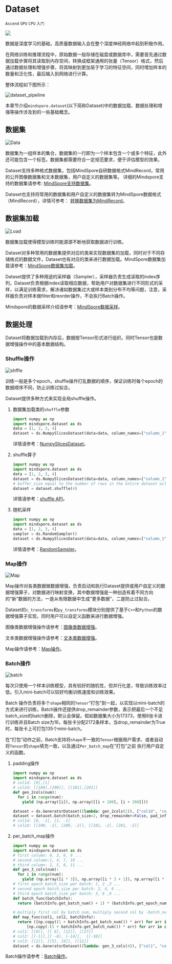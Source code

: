 # Dataset

`Ascend` `GPU` `CPU` `入门`

<a href="https://gitee.com/mindspore/docs/blob/master/docs/mindspore/programming_guide/source_zh_cn/dataset_introduction.md" target="_blank"><img src="https://gitee.com/mindspore/docs/raw/master/resource/_static/logo_source.png"></a>

数据是深度学习的基础，高质量数据输入会在整个深度神经网络中起到积极作用。

在网络训练和推理流程中，原始数据一般存储在磁盘或数据库中，需要首先通过数据加载步骤将其读取到内存空间，转换成框架通用的张量（Tensor）格式，然后通过数据处理和增强步骤，将其映射到更加易于学习的特征空间，同时增加样本的数量和泛化性，最后输入到网络进行计算。

整体流程如下图所示：

![dataset_pipeline](images/basic_dataset_pipeline.png)

本章节介绍`mindspore.dataset`(以下简称Dataset)中的数据加载、数据处理和增强等操作涉及到的一些基础概念。

## 数据集

![Data](images/basic_dataset_data.png)  

数据集为一组样本的集合，数据集的一行即为一个样本包含一个或多个特征，此外还可能包含一个标签。数据集都需要符合一定规范要求，便于评估模型的效果。

Dataset支持多种格式数据集，包括MindSpore自研数据格式MindRecord，常用的公开图像数据集和文本数据集，用户自定义的数据集等。
详细的Mindspore支持的数据集请参考: [MindSpore支持数据集](https://www.mindspore.cn/docs/programming_guide/zh-CN/master/dataset_loading.html#%E6%A6%82%E8%BF%B0)。

Dataset也支持将常用的数据集和用户自定义的数据集转为MindSpore数据格式（MindRecord），详情可参考： [转换数据集为MindRecord](https://www.mindspore.cn/docs/programming_guide/zh-CN/master/convert_dataset.html#%E8%BD%AC%E6%8D%A2%E6%95%B0%E6%8D%AE%E9%9B%86%E4%B8%BAMindRecord)。

## 数据集加载

![Load](images/basic_dataset_load.png)  

数据集加载使得模型训练时能源源不断地获取数据进行训练。

Dataset对多种常用的数据集提供对应的类来实现数据集的加载，同时对于不同存储格式的数据文件，Dataset也有对应的类来进行数据加载。MindSpore数据集加载请参考：[MindSpore数据集加载](https://www.mindspore.cn/docs/programming_guide/zh-CN/master/dataset_loading.html#%E6%95%B0%E6%8D%AE%E9%9B%86%E5%8A%A0%E8%BD%BD%E6%80%BB%E8%A7%88)。

Dataset提供了多种用途的采样器（Sampler），采样器负责生成读取的index序列，Dataset负责根据index读取相应数据，帮助用户对数据集进行不同形式的采样，以满足训练需求，解决诸如数据集过大或样本类别分布不均等问题，注意，采样器负责对样本做filter和reorder操作，不会执行Batch操作。

Mindspore的数据采样介绍请参考：[MindSpore数据采样](https://www.mindspore.cn/docs/programming_guide/zh-CN/master/sampler.html#%E6%95%B0%E6%8D%AE%E9%87%87%E6%A0%B7)。

## 数据处理

Dataset将数据加载到内存后，数据按Tensor形式进行组织。同时Tensor也是数据增强操作中的基本数据结构。

### Shuffle操作

![shffle](images/basic_dataset_shuffle.png)

训练一般是多个epoch，shuffle操作打乱数据的顺序，保证训练时每个epoch的数据顺序不同，防止训练过拟合。

Dataset提供多种方式来实现全局shuffle操作。

1. 数据集加载类的`shuffle`参数

   ```python
   import numpy as np
   import mindspore.dataset as ds
   data = [1, 2, 3, 4]
   dataset = ds.NumpySlicesDataset(data=data, column_names=["column_1"], shuffle=True)
   ```

   详情请参考：[NumpySlicesDataset](https://www.mindspore.cn/docs/api/zh-CN/master/api_python/dataset/mindspore.dataset.NumpySlicesDataset.html#mindspore-dataset-numpyslicesdataset)。

2. shuffle算子

   ```python
   import numpy as np
   import mindspore.dataset as ds
   data = [1, 2, 3, 4]
   dataset = ds.NumpySlicesDataset(data=data, column_names=["column_1"])
   # buffer_size equal to the number of rows in the entire dataset will result in a global     shuffle
   dataset = dataset.shuffle(4)
   ```

   详情请参考：[shuffle API](https://www.mindspore.cn/docs/api/zh-CN/master/api_python/dataset/mindspore.dataset.GeneratorDataset.html#mindspore.dataset.GeneratorDataset.shuffle)。

3. 随机采样

   ```python
   import numpy as np
   import mindspore.dataset as ds
   data = [1, 2, 3, 4]
   sampler = ds.RandomSampler()
   dataset = ds.NumpySlicesDataset(data=data, column_names=["column_1"],sampler=sampler)
   ```

   详情请参考：[RandomSampler](https://www.mindspore.cn/docs/api/zh-CN/master/api_python/dataset/mindspore.dataset.RandomSampler.html#mindspore-dataset-randomsampler)。

### Map操作

![Map](images/basic_dataset_map.png)  

Map操作对各类数据做数据增强，负责启动和执行Dataset提供或用户自定义的数据增强算子，对数据进行映射变换，其中数据增强是一种创造有着不同方向的“新”数据的方法，一是从有限数据中生成“更多数据”，二是防止过拟合。

Dataset的`c_transforms`和`py_transforms`模块分别提供了基于`C++`和`Python`的数据增强算子实现，同时用户可以自定义函数来进行数据增强。

图像类数据增强操作请参考：[图像类数据增强](https://www.mindspore.cn/docs/programming_guide/zh-CN/master/augmentation.html#%E5%9B%BE%E5%83%8F%E5%A4%84%E7%90%86%E4%B8%8E%E5%A2%9E%E5%BC%BA)。

文本类数据增强操作请参考：[文本类数据增强](https://www.mindspore.cn/docs/programming_guide/zh-CN/master/tokenizer.html#%E6%96%87%E6%9C%AC%E5%A4%84%E7%90%86%E4%B8%8E%E5%A2%9E%E5%BC%BA)。

Map操作请参考：[Map操作](https://www.mindspore.cn/docs/api/zh-CN/master/api_python/dataset/mindspore.dataset.CelebADataset.html#mindspore.dataset.CelebADataset.map)。

### Batch操作

![batch](images/basic_dataset_batch.png)  

每次只使用一个样本训练模型，具有较好的随机性，但并行化差，导致训练效率过低。引入mini-batch可以较好均衡训练速度和训练效果。

Batch 操作负责将多个`shape`相同的`Tensor`“打包”到一起，以实现以mini-batch的方式来进行训练，Batch操作还提供drop_remainder参数，表示把最后一个不足batch_size的batch删除，默认会保留。假如数据集大小为17373，使用8张卡进行训练并且Batch size为16，每张卡分配2172条样本，当drop_remainder为True时，每张卡上可打包135个mini-batch。

在“打包”动作之前，Batch支持将`shape`不一致的`Tensor`根据用户需求、或者自动将`Tensor`的`shape`填充一致，以及通过`Per_batch_map`在“打包”之前
执行用户自定义的函数。

1. padding操作

   ```python
   import numpy as np
   import mindspore.dataset as ds
   # col1d: [0],[1]
   # col2d: [[100],[200]], [[101],[201]]
   def gen_2cols(num):
     for i in range(num):
       yield (np.array([i]), np.array([[i + 100], [i + 200]]))

   dataset = ds.GeneratorDataset((lambda: gen_2cols(2)), ["col1d", "col2d"])
   dataset = dataset.batch(batch_size=2, drop_remainder=False, pad_info={"col2d": ([2, 2], -2) , "col1d": ([2], -1)})
   # col1d: [0, -1], [1, -1]
   # col2d: [[100, -2], [200, -2]], [[101, -2], [201, -2]]
   ```

2. per_batch_map操作

   ```python
   import numpy as np
   import mindspore.dataset as ds
   # first column: 0, 3, 6, 9 ...
   # second column:1, 4, 7, 10 ...
   # third column: 2, 5, 8, 11 ...
   def gen_3_cols(num):
     for i in range(num):
       yield (np.array([i * 3]), np.array([i * 3 + 1]), np.array([i * 3 + 2]))
   # first epoch batch_size per batch: 1, 2 ,3 ...
   # second epoch batch_size per batch: 2, 4, 6 ...
   # third epoch batch_size per batch: 3, 6 ,9 ...
   def batch_func(batchInfo):
     return (batchInfo.get_batch_num() + 1) * (batchInfo.get_epoch_num() + 1)

   # multiply first col by batch_num, multiply second col by -batch_num
   def map_func(col1, col2, batchInfo):
     return ([np.copy((1 + batchInfo.get_batch_num()) * arr) for arr in col1],
         [np.copy(-(1 + batchInfo.get_batch_num()) * arr) for arr in col2])
   # col1: [[0]], [[ 6], [12]], [[27]]
   # col2: [[-1]],[[ -8], [-14]],  [[-30]]
   # col3: [[2]], [[5], [8]], [[11]]
   dataset = ds.GeneratorDataset((lambda: gen_3_cols(4)), ["col1", "col2", "col3"]).batch (batch_size=batch_func, input_columns=["col1", "col2"], per_batch_map=map_func)
   ```

Batch操作请参考：[Batch操作](https://www.mindspore.cn/docs/api/zh-CN/master/api_python/dataset/mindspore.dataset.CelebADataset.html#mindspore.dataset.CelebADataset.batch)。
